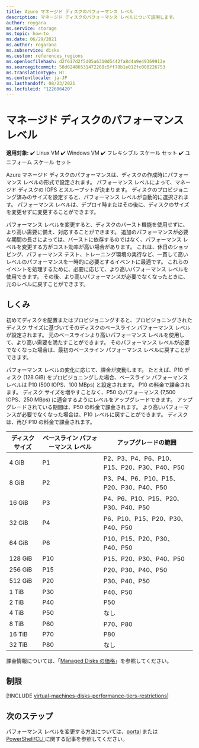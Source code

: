 ```yaml
---
title: Azure マネージド ディスクのパフォーマンス レベル
description: マネージド ディスクのパフォーマンス レベルについて説明します。
author: roygara
ms.service: storage
ms.topic: how-to
ms.date: 06/29/2021
ms.author: rogarana
ms.subservice: disks
ms.custom: references_regions
ms.openlocfilehash: d2f617d2f5d05a6310d5442fa8d4a9e49369912e
ms.sourcegitcommit: 58d82486531472268c5ff70b1e012fc008226753
ms.translationtype: HT
ms.contentlocale: ja-JP
ms.lasthandoff: 08/23/2021
ms.locfileid: "122696420"
---
```

# <a name="performance-tiers-for-managed-disks"></a>マネージド ディスクのパフォーマンス レベル

**適用対象:** :heavy_check_mark: Linux VM :heavy_check_mark: Windows VM :heavy_check_mark: フレキシブル スケール セット :heavy_check_mark: ユニフォーム スケール セット

Azure マネージド ディスクのパフォーマンスは、ディスクの作成時にパフォーマンス レベルの形式で設定されます。 パフォーマンス レベルによって、マネージド ディスクの IOPS とスループットが決まります。 ディスクのプロビジョニング済みのサイズを設定すると、パフォーマンス レベルが自動的に選択されます。 パフォーマンス レベルは、デプロイ時またはその後に、ディスクのサイズを変更せずに変更することができます。

パフォーマンス レベルを変更すると、ディスクのバースト機能を使用せずに、より高い需要に備え、対応することができます。 追加のパフォーマンスが必要な期間の長さによっては、バーストに依存するのではなく、パフォーマンス レベルを変更する方がコスト効率が高い場合があります。 これは、休日のショッピング、パフォーマンス テスト、トレーニング環境の実行など、一貫して高いレベルのパフォーマンスを一時的に必要とするイベントに最適です。 これらのイベントを処理するために、必要に応じて、より高いパフォーマンス レベルを使用できます。 その後、より高いパフォーマンスが必要でなくなったときに、元のレベルに戻すことができます。

## <a name="how-it-works"></a>しくみ

初めてディスクを配置またはプロビジョニングすると、プロビジョニングされたディスク サイズに基づいてそのディスクのベースライン パフォーマンス レベルが設定されます。 元のベースラインより高いパフォーマンス レベルを使用して、より高い需要を満たすことができます。 そのパフォーマンス レベルが必要でなくなった場合は、最初のベースライン パフォーマンス レベルに戻すことができます。

パフォーマンス レベルの変化に応じて、課金が変動します。 たとえば、P10 ディスク (128 GiB) をプロビジョニングした場合、ベースライン パフォーマンス レベルは P10 (500 IOPS、100 MBps) と設定されます。 P10 の料金で課金されます。 ディスク サイズを増やすことなく、P50 のパフォーマンス (7,500 IOPS、250 MBps) に適合するようにレベルをアップグレードできます。 アップグレードされている期間は、P50 の料金で課金されます。 より高いパフォーマンスが必要でなくなった場合は、P10 レベルに戻すことができます。 ディスクは、再び P10 の料金で課金されます。

| ディスク サイズ | ベースライン パフォーマンス レベル | アップグレードの範囲 |
|----------------|-----|-------------------------------------|
| 4 GiB | P1 | P2、P3、P4、P6、P10、P15、P20、P30、P40、P50 |
| 8 GiB | P2 | P3、P4、P6、P10、P15、P20、P30、P40、P50 |
| 16 GiB | P3 | P4、P6、P10、P15、P20、P30、P40、P50 | 
| 32 GiB | P4 | P6、P10、P15、P20、P30、P40、P50 |
| 64 GiB | P6 | P10、P15、P20、P30、P40、P50 |
| 128 GiB | P10 | P15、P20、P30、P40、P50 |
| 256 GiB | P15 | P20、P30、P40、P50 |
| 512 GiB | P20 | P30、P40、P50 |
| 1 TiB | P30 | P40、P50 |
| 2 TiB | P40 | P50 |
| 4 TiB | P50 | なし |
| 8 TiB | P60 |  P70、P80 |
| 16 TiB | P70 | P80 |
| 32 TiB | P80 | なし |

課金情報については、「[Managed Disks の価格](https://azure.microsoft.com/pricing/details/managed-disks/)」を参照してください。

## <a name="restrictions"></a>制限

[!INCLUDE [virtual-machines-disks-performance-tiers-restrictions](../../includes/virtual-machines-disks-performance-tiers-restrictions.md)]

## <a name="next-steps"></a>次のステップ

パフォーマンス レベルを変更する方法については、[portal](disks-performance-tiers-portal.md) または [PowerShell/CLI ](disks-performance-tiers.md)に関する記事を参照してください。


